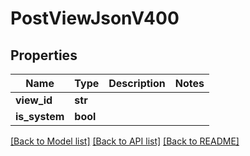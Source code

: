 # PostViewJsonV400

## Properties
Name | Type | Description | Notes
------------ | ------------- | ------------- | -------------
**view_id** | **str** |  | 
**is_system** | **bool** |  | 

[[Back to Model list]](../README.md#documentation-for-models) [[Back to API list]](../README.md#documentation-for-api-endpoints) [[Back to README]](../README.md)


